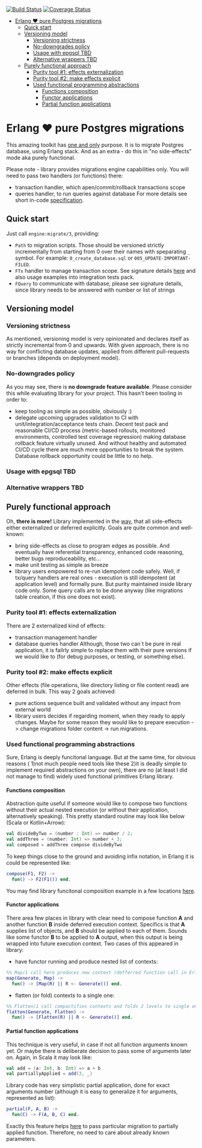 [![Build Status](https://travis-ci.org/bearmug/oleg-migrations.svg?branch=master)](https://travis-ci.org/bearmug/oleg-migrations) [![Coverage Status](https://coveralls.io/repos/github/bearmug/erlang-pure-migrations/badge.svg?branch=master)](https://coveralls.io/github/bearmug/erlang-pure-migrations?branch=master)

- [Erlang ❤ pure Postgres migrations](#erlang---pure-postgres-migrations)
  * [Quick start](#quick-start)
  * [Versioning model](#versioning-model)
    + [Versioning strictness](#versioning-strictness)
    + [No-downgrades policy](#no-downgrades-policy)
    + [Usage with epgsql TBD](#usage-with-epgsql-tbd)
    + [Alternative wrappers TBD](#alternative-wrappers-tbd)
  * [Purely functional approach](#purely-functional-approach)
    + [Purity tool #1: effects externalization](#purity-tool--1--effects-externalization)
    + [Purity tool #2: make effects explicit](#purity-tool--2--make-effects-explicit)
    + [Used functional programming abstractions](#used-functional-programming-abstractions)
      - [Functions composition](#functions-composition)
      - [Functor applications](#functor-applications)
      - [Partial function applications](#partial-function-applications)

# Erlang ❤ pure Postgres migrations
This amazing toolkit has [one and only](https://en.wikipedia.org/wiki/Unix_philosophy)
purpose. It is to migrate Postgres database, using Erlang stack. And as an
extra - do this in "no side-effects" mode aka purely functional.

Please note - library provides migrations engine capabilities only. You
will need to pass two handlers (or functions) there:
 * transaction handler, which apen/commit/rollback transactions scope
 * queries handler, to run queries against database
For more details see short in-code [specification](https://github.com/bearmug/oleg-migrations/blob/master/src/oleg_engine.erl#L7).

## Quick start
Just call `engine:migrate/3`, providing:
 * `Path` to migration scripts. Those should be versioned strictly
 incrementally from starting from 0 over their names with speparating `_`
 symbol. For example: `0_create_database.sql` or `005_UPDATE-IMPORTANT-FILED`.
 *  `FTx` handler to manage transaction scope. See signature details [here](https://github.com/bearmug/oleg-migrations/blob/make-engine-free-of-side-effects/src/oleg_engine.erl#L9)
    and also usage examples into integration tests pack.
 *  `FQuery` to communicate with database, please see signature details,
    since library needs to be answered with number or list of strings

## Versioning model
### Versioning strictness
As mentioned, versioning model is very opinionated and declares itself
as strictly incremental from 0 and upwards. With given approach, there is
no way for conflicting database updates, applied from different pull-requests
or branches (depends on deployment model).
### No-downgrades policy
As you may see, there is **no downgrade feature available**. Please
consider this while evaluating library for your project. This hasn't been
tooling in order to:
 * keep tooling as simple as possible, obviously :)
 * delegate upcoming upgrades validation to CI with
   unit/integration/acceptance tests chain. Decent test pack and reasonable
   CI/CD process (metric-based rollouts, monitored environments, controlled
   test coverage regression) making database rollback feature virtually
   unused. And without healthy and automated CI/CD cycle there are much
   more opportunities to break the system. Database rollback opportunity
   could be little to no help.

### Usage with epgsql TBD
### Alternative wrappers TBD

## Purely functional approach
Oh, **there is more!** Library implemented in the [way](https://en.wikipedia.org/wiki/Pure_function),
that all side-effects either externalized or deferred explicitly. Goals
are quite common and well-known:
 * bring side-effects as close to program edges as possible. And
 eventually have referential transparency, enhanced code reasoning, better
 bugs reproduceability, etc...
 * make unit testing as simple as breeze
 * library users empowered to re-run idempotent code safely. Well, if
 tx/query handlers are real ones - execution is still idempotent (at
 application level) and formally pure. But purity maintained inside
 library code only. Some query calls are to be done anyway (like migrations
 table creation, if this one does not exist).

### Purity tool #1: effects externalization
There are 2 externalized kind of effects:
 * transaction management handler
 * database queries handler
Although, those two can`t be pure in real application, it is failrly
simple to replace them with their pure versions if we would like to
(for debug purposes, or testing, or something else).

### Purity tool #2: make effects explicit
Other effects (file operations, like directory listing or file content
read) are deferred in bulk. This way 2 goals achieved:
 * pure actions sequence built and validated without any impact from
 external world
 * library users decides if regarding moment, when they ready to apply
 changes. Maybe for some reason they would like to prepare execution ->
 change migrations folder content -> run migrations.

### Used functional programming abstractions
Sure, Erlang is deeply funcitonal language. But at the same time, for
obvious reasons ( 1)not much people need tools like these 2)it is deadly
 simple to implement required abstractions on your own), there are no
(at least I did not manage to find) widely used functional primitives
Erlang library.

#### Functions composition
Abstraction quite useful if someone would like to compose two functions
without their actual nested execution (or without their application,
alternatively speaking). This pretty standard routine may look like below
(Scala or Kotlin+Arrow):
```scala
val divideByTwo = (number : Int) => number / 2;
val addThree = (number: Int) => number + 3;
val composed = addThree compose divideByTwo
```
To keep things close to the ground and avoiding infix notation, in
Erlang it is could be represented like:
```erlang
compose(F1, F2) ->
  fun() -> F2(F1()) end.
```
You may find library funcitonal composition example in a few locations
[here](https://github.com/bearmug/oleg-migrations/blob/make-engine-free-of-side-effects/src/oleg_engine.erl#L36).

#### Functor applications
There area few places in library with clear need to compose function **A**
and another function **B** inside deferred execution context. Specifics is
that **A** supplies list of objects, and **B** should be applied to each of
them. Sounds like some functor **B** to be applied to **A** output, when
this output is being wrapped into future execution context. Two cases
of this appeared in library:
 * have functor running and produce nested list of contexts:
```erlang
%% Map/1 call here produces new context (defferred function call in Erlang)
map(Generate, Map) ->
  fun() -> [Map(R) || R <- Generate()] end.
```
 * flatten (or fold) contexts to a single one:
```erlang
%% Flatten/1 call compactifies contexts and folds 2 levels to single one
flatten(Generate, Flatten) ->
  fun() -> [Flatten(R) || R <- Generate()] end.
```
#### Partial function applications
This technique is very useful, in case if not all function arguments
known yet. Or maybe there is deliberate decision to pass some of arguments
later on. Again, in Scala it may look like:
```scala
val add = (a: Int, b: Int) => a + b
val partiallyApplied = add(3, _)
```
Library code has very simplistic partial application, done for exact
arguments number (although it is easy to generalize it for arguments,
represented as list):
```erlang
partial(F, A, B) ->
  fun(C) -> F(A, B, C) end.
```
Exactly this feature helps [here](https://github.com/bearmug/oleg-migrations/blob/make-engine-free-of-side-effects/src/oleg_engine.erl#L19)
to pass particular migration to partially applied function. Therefore,
no need to care about already known parameters.